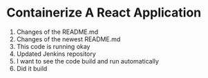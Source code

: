 # Containerize A React Application
1. Changes of the README.md
2. Changes of the newest README.md
3. This code is running okay
4. Updated Jenkins repository
5. I want to see the code build and run automatically
6. Did it build
